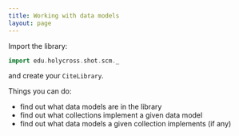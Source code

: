 ```yaml
---
title: Working with data models
layout: page
---
```



Import the library:

```scala
import edu.holycross.shot.scm._
```


and create your `CiteLibrary`.

Things you can do:

-   find out what data models are in the library
-   find out what collections implement a given data model
-   find out what data models a given collection implements (if any)
